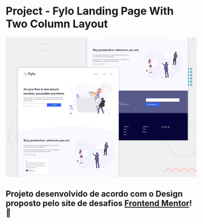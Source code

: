 # Project - Fylo Landing Page With Two Column Layout

![Design preview for the Fylo landing page with two column layout challenge](./design/desktop-preview.jpg)

## Projeto desenvolvido de acordo com o Design proposto pelo site de desafios [Frontend Mentor](https://www.frontendmentor.io/)! 👋